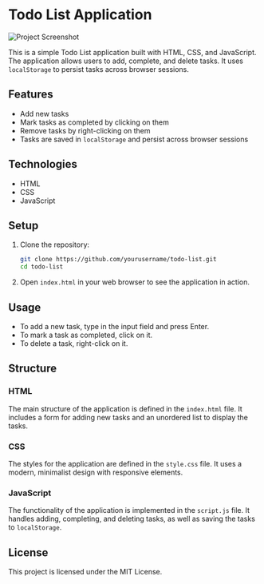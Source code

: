 # Todo List Application

![Project Screenshot](https://personalpivots.com/wp-content/uploads/2022/05/done-list.png)

This is a simple Todo List application built with HTML, CSS, and JavaScript. The application allows users to add, complete, and delete tasks. It uses `localStorage` to persist tasks across browser sessions.

## Features

- Add new tasks
- Mark tasks as completed by clicking on them
- Remove tasks by right-clicking on them
- Tasks are saved in `localStorage` and persist across browser sessions

## Technologies

- HTML
- CSS
- JavaScript

## Setup

1. Clone the repository:

    ```bash
    git clone https://github.com/yourusername/todo-list.git
    cd todo-list
    ```

2. Open `index.html` in your web browser to see the application in action.

## Usage

- To add a new task, type in the input field and press Enter.
- To mark a task as completed, click on it.
- To delete a task, right-click on it.

## Structure

### HTML

The main structure of the application is defined in the `index.html` file. It includes a form for adding new tasks and an unordered list to display the tasks.

### CSS

The styles for the application are defined in the `style.css` file. It uses a modern, minimalist design with responsive elements.

### JavaScript

The functionality of the application is implemented in the `script.js` file. It handles adding, completing, and deleting tasks, as well as saving the tasks to `localStorage`.

## License

This project is licensed under the MIT License. 

